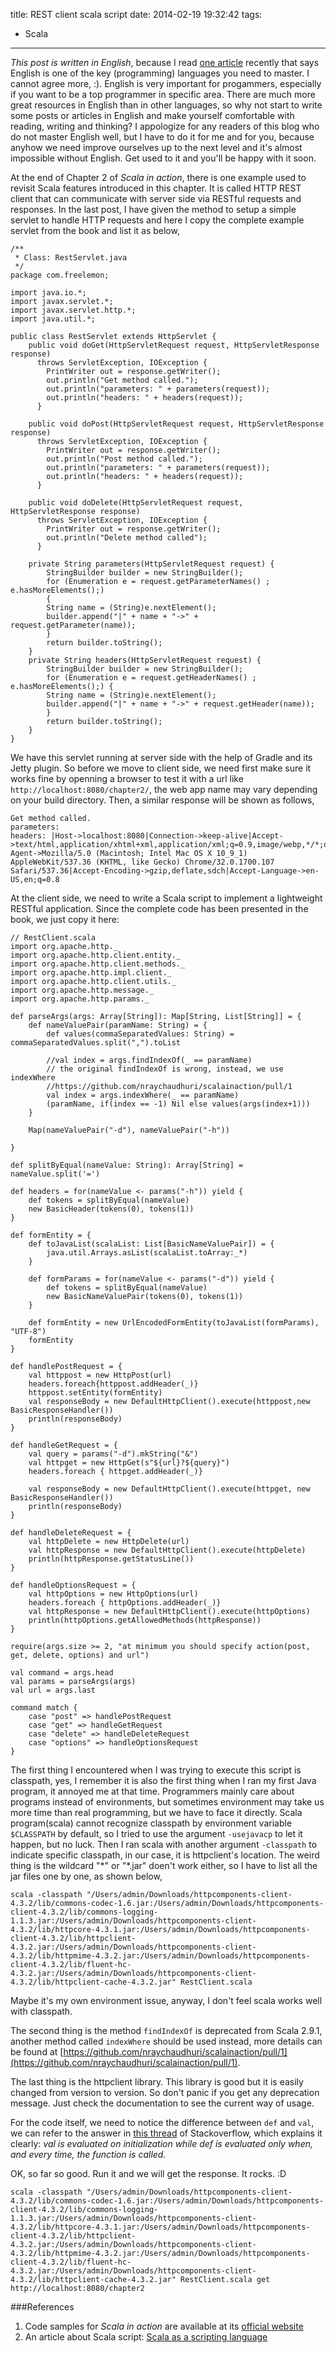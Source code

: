 title: REST client scala script
date: 2014-02-19 19:32:42
tags:
 - Scala
---

*This post is written in English*, because I read [one article](http://michaelochurch.wordpress.com/2012/07/27/six-languages-to-master/) recently that says English is one of the key (programming) languages you need to master. I cannot agree more, :). English is very important for progammers, especially if you want to be a top programmer in specific area. There are much more great resources in English than in other languages, so why not start to write some posts or articles in English and make yourself comfortable with reading, writing and thinking? I appologize for any readers of this blog who do not master English well, but I have to do it for me and for you, because anyhow we need improve ourselves up to the next level and it's almost impossible without English. Get used to it and you'll be happy with it soon.

<!-- more -->

At the end of Chapter 2 of *Scala in action*, there is one example used to revisit Scala features introduced in this chapter. It is called HTTP REST client that can communicate with server side via RESTful requests and responses. In the last post, I have given the method to setup a simple servlet to handle HTTP requests and here I copy the complete example servlet from the book and list it as below,

```
/**
 * Class: RestServlet.java
 */
package com.freelemon;

import java.io.*;
import javax.servlet.*;
import javax.servlet.http.*;
import java.util.*;

public class RestServlet extends HttpServlet {
	public void doGet(HttpServletRequest request, HttpServletResponse response)
	  throws ServletException, IOException {
	  	PrintWriter out = response.getWriter();
	  	out.println("Get method called.");
	  	out.println("parameters: " + parameters(request));
	  	out.println("headers: " + headers(request));
	  }

	public void doPost(HttpServletRequest request, HttpServletResponse response)
	  throws ServletException, IOException {
	  	PrintWriter out = response.getWriter();
	  	out.println("Post method called.");
	  	out.println("parameters: " + parameters(request));
	  	out.println("headers: " + headers(request));
	  }

	public void doDelete(HttpServletRequest request, HttpServletResponse response)
	  throws ServletException, IOException {
	  	PrintWriter out = response.getWriter();
	  	out.println("Delete method called");
	  }

	private String parameters(HttpServletRequest request) {
		StringBuilder builder = new StringBuilder();
		for (Enumeration e = request.getParameterNames() ; e.hasMoreElements();)
		{
		String name = (String)e.nextElement();
		builder.append("|" + name + "->" + request.getParameter(name));
		}
		return builder.toString();
	}
	private String headers(HttpServletRequest request) {
		StringBuilder builder = new StringBuilder();
		for (Enumeration e = request.getHeaderNames() ; e.hasMoreElements();) {
		String name = (String)e.nextElement();
		builder.append("|" + name + "->" + request.getHeader(name));
		}
		return builder.toString();
	}
}
```

We have this servlet running at server side with the help of Gradle and its Jetty plugin. So before we move to client side, we need first make sure it works fine by openning a browser to test it with a url like `http://localhost:8080/chapter2/`, the web app name may vary depending on your build directory. Then, a similar response will be shown as follows,

```
Get method called.
parameters: 
headers: |Host->localhost:8080|Connection->keep-alive|Accept->text/html,application/xhtml+xml,application/xml;q=0.9,image/webp,*/*;q=0.8|User-Agent->Mozilla/5.0 (Macintosh; Intel Mac OS X 10_9_1) AppleWebKit/537.36 (KHTML, like Gecko) Chrome/32.0.1700.107 Safari/537.36|Accept-Encoding->gzip,deflate,sdch|Accept-Language->en-US,en;q=0.8
```

At the client side, we need to write a Scala script to implement a lightweight RESTful application. Since the complete code has been presented in the book, we just copy it here:

```
// RestClient.scala
import org.apache.http._
import org.apache.http.client.entity._
import org.apache.http.client.methods._
import org.apache.http.impl.client._
import org.apache.http.client.utils._
import org.apache.http.message._
import org.apache.http.params._

def parseArgs(args: Array[String]): Map[String, List[String]] = {
	def nameValuePair(paramName: String) = {
		def values(commaSeparatedValues: String) = commaSeparatedValues.split(",").toList

	    //val index = args.findIndexOf(_ == paramName)
	    // the original findIndexOf is wrong, instead, we use indexWhere
	    //https://github.com/nraychaudhuri/scalainaction/pull/1
	    val index = args.indexWhere(_ == paramName)
	    (paramName, if(index == -1) Nil else values(args(index+1)))
	}

	Map(nameValuePair("-d"), nameValuePair("-h"))

}

def splitByEqual(nameValue: String): Array[String] = nameValue.split('=')

def headers = for(nameValue <- params("-h")) yield {
	def tokens = splitByEqual(nameValue)
	new BasicHeader(tokens(0), tokens(1))
}

def formEntity = {
	def toJavaList(scalaList: List[BasicNameValuePair]) = {
		java.util.Arrays.asList(scalaList.toArray:_*)
	}

	def formParams = for(nameValue <- params("-d")) yield {
		def tokens = splitByEqual(nameValue)
		new BasicNameValuePair(tokens(0), tokens(1))
	}

	def formEntity = new UrlEncodedFormEntity(toJavaList(formParams), "UTF-8")
	formEntity
}

def handlePostRequest = {
	val httppost = new HttpPost(url)
	headers.foreach{httppost.addHeader(_)}
	httppost.setEntity(formEntity)
	val responseBody = new DefaultHttpClient().execute(httppost,new BasicResponseHandler())
	println(responseBody)
}

def handleGetRequest = {
	val query = params("-d").mkString("&")
	val httpget = new HttpGet(s"${url}?${query}")
	headers.foreach { httpget.addHeader(_)}

	val responseBody = new DefaultHttpClient().execute(httpget, new BasicResponseHandler())
	println(responseBody)
}

def handleDeleteRequest = {
	val httpDelete = new HttpDelete(url)
	val httpResponse = new DefaultHttpClient().execute(httpDelete)
	println(httpResponse.getStatusLine())
}

def handleOptionsRequest = {
	val httpOptions = new HttpOptions(url)
	headers.foreach { httpOptions.addHeader(_)}
	val httpResponse = new DefaultHttpClient().execute(httpOptions)
	println(httpOptions.getAllowedMethods(httpResponse))
}

require(args.size >= 2, "at minimum you should specify action(post, get, delete, options) and url")

val command = args.head
val params = parseArgs(args)
val url = args.last

command match {
	case "post" => handlePostRequest
	case "get" => handleGetRequest
	case "delete" => handleDeleteRequest
	case "options" => handleOptionsRequest
}

```
The first thing I encountered when I was trying to execute this script is classpath, yes, I remember it is also the first thing when I ran my first Java program, it annoyed me at that time. Programmers mainly care about programs instead of environments, but sometimes environment may take us more time than real programming, but we have to face it directly. Scala program(scala) cannot recognize classpath by environment variable `$CLASSPATH` by default, so I tried to use the argument `-usejavacp` to let it happen, but no luck. Then I ran scala with another argument `-classpath` to indicate specific classpath, in our case, it is httpclient's location. The weird thing is the wildcard "\*" or "\*.jar" doen't work either, so I have to list all the jar files one by one, as shown below,

```
scala -classpath "/Users/admin/Downloads/httpcomponents-client-4.3.2/lib/commons-codec-1.6.jar:/Users/admin/Downloads/httpcomponents-client-4.3.2/lib/commons-logging-1.1.3.jar:/Users/admin/Downloads/httpcomponents-client-4.3.2/lib/httpcore-4.3.1.jar:/Users/admin/Downloads/httpcomponents-client-4.3.2/lib/httpclient-4.3.2.jar:/Users/admin/Downloads/httpcomponents-client-4.3.2/lib/httpmime-4.3.2.jar:/Users/admin/Downloads/httpcomponents-client-4.3.2/lib/fluent-hc-4.3.2.jar:/Users/admin/Downloads/httpcomponents-client-4.3.2/lib/httpclient-cache-4.3.2.jar" RestClient.scala 
```

Maybe it's my own environment issue, anyway, I don't feel scala works well with classpath.

The second thing is the method `findIndexOf` is deprecated from Scala 2.9.1, another method called `indexWhere` should be used instead, more details can be found at [https://github.com/nraychaudhuri/scalainaction/pull/1](https://github.com/nraychaudhuri/scalainaction/pull/1).

The last thing is the httpclient library. This library is good but it is easily changed from version to version. So don't panic if you get any deprecation message. Just check the documentation to see the current way of usage.

For the code itself, we need to notice the difference between `def` and `val`, we can refer to the answer in [this thread](http://stackoverflow.com/questions/3646756/scala-def-versus-val) of Stackoverflow, which explains it clearly: *val is evaluated on initialization while def is evaluated only when, and every time, the function is called.*

OK, so far so good. Run it and we will get the response. It rocks. :D

```
scala -classpath "/Users/admin/Downloads/httpcomponents-client-4.3.2/lib/commons-codec-1.6.jar:/Users/admin/Downloads/httpcomponents-client-4.3.2/lib/commons-logging-1.1.3.jar:/Users/admin/Downloads/httpcomponents-client-4.3.2/lib/httpcore-4.3.1.jar:/Users/admin/Downloads/httpcomponents-client-4.3.2/lib/httpclient-4.3.2.jar:/Users/admin/Downloads/httpcomponents-client-4.3.2/lib/httpmime-4.3.2.jar:/Users/admin/Downloads/httpcomponents-client-4.3.2/lib/fluent-hc-4.3.2.jar:/Users/admin/Downloads/httpcomponents-client-4.3.2/lib/httpclient-cache-4.3.2.jar" RestClient.scala get http://localhost:8080/chapter2
```


###References
1. Code samples for *Scala in action* are available at its [official website](http://www.manning.com/raychaudhuri/)
2. An article about Scala script: [Scala as a scripting language](http://www.codecommit.com/blog/scala/scala-as-a-scripting-language)
